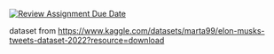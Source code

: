 [![Review Assignment Due Date](https://classroom.github.com/assets/deadline-readme-button-22041afd0340ce965d47ae6ef1cefeee28c7c493a6346c4f15d667ab976d596c.svg)](https://classroom.github.com/a/-UDzan82)

dataset from https://www.kaggle.com/datasets/marta99/elon-musks-tweets-dataset-2022?resource=download
